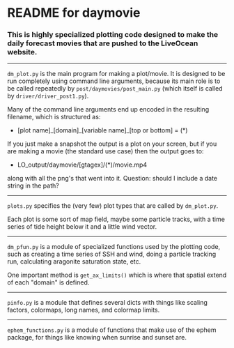 # README for daymovie

### This is highly specialized plotting code designed to make the daily forecast movies that are pushed to the LiveOcean website.

---

`dm_plot.py` is the main program for making a plot/movie. It is designed to be run completely using command line arguments, because its main role is to be called repeatedly by `post/daymovies/post_main.py` (which itself is called by `driver/driver_post1.py`).

Many of the command line arguments end up encoded in the resulting filename, which is structured as:

- [plot name]\_[domain]\_[variable name]\_[top or bottom] = (*)

If you just make a snapshot the output is a plot on your screen, but if you are making a movie (the standard use case) then the output goes to:

- LO_output/daymovie/[gtagex]/(*)/movie.mp4

along with all the png's that went into it.  Question: should I include a date string in the path?

---

`plots.py` specifies the (very few) plot types that are called by `dm_plot.py`.

Each plot is some sort of map field, maybe some particle tracks, with a time series of tide height below it and a little wind vector.

---

`dm_pfun.py` is a module of specialized functions used by the plotting code, such as creating a time series of SSH and wind, doing a particle tracking run, calculating aragonite saturation state, etc.

One important method is `get_ax_limits()` which is where that spatial extend of each "domain" is defined.

---

`pinfo.py` is a module that defines several dicts with things like scaling factors, colormaps, long names, and colormap limits.

---

`ephem_functions.py` is a module of functions that make use of the ephem package, for things like knowing when sunrise and sunset are.
